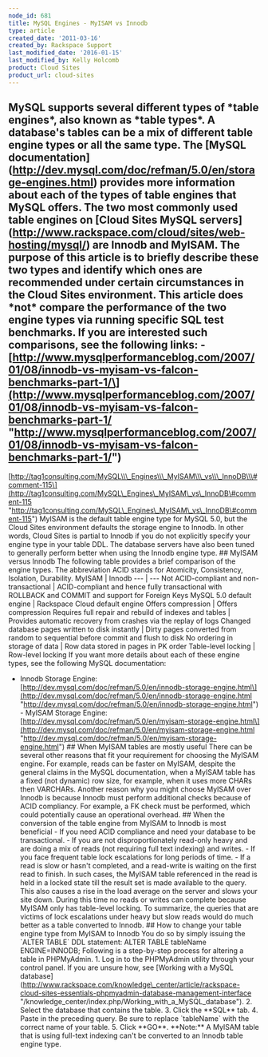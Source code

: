 ```yaml
---
node_id: 681
title: MySQL Engines - MyISAM vs Innodb
type: article
created_date: '2011-03-16'
created_by: Rackspace Support
last_modified_date: '2016-01-15'
last_modified_by: Kelly Holcomb
product: Cloud Sites
product_url: cloud-sites
---
```


MySQL supports several different types of \*table engines\*, also known
as \*table types\*. A database's tables can be a mix of different table
engine types or all the same type. The \[MySQL
documentation\](http://dev.mysql.com/doc/refman/5.0/en/storage-engines.html)
provides more information about each of the types of table engines that
MySQL offers. The two most commonly used table engines on \[Cloud Sites
MySQL servers\](http://www.rackspace.com/cloud/sites/web-hosting/mysql/)
are Innodb and MyISAM. The purpose of this article is to briefly
describe these two types and identify which ones are recommended under
certain circumstances in the Cloud Sites environment. This article does
\*not\* compare the performance of the two engine types via running
specific SQL test benchmarks. If you are interested such comparisons,
see the following links: -
\[http://www.mysqlperformanceblog.com/2007/01/08/innodb-vs-myisam-vs-falcon-benchmarks-part-1/\](http://www.mysqlperformanceblog.com/2007/01/08/innodb-vs-myisam-vs-falcon-benchmarks-part-1/
"http://www.mysqlperformanceblog.com/2007/01/08/innodb-vs-myisam-vs-falcon-benchmarks-part-1/")
-
\[http://tag1consulting.com/MySQL\\\_Engines\\\_MyISAM\\\_vs\\\_InnoDB\\\#comment-115\](http://tag1consulting.com/MySQL\_Engines\_MyISAM\_vs\_InnoDB\#comment-115
"http://tag1consulting.com/MySQL\_Engines\_MyISAM\_vs\_InnoDB\#comment-115")
MyISAM is the default table engine type for MySQL 5.0, but the Cloud
Sites environment defaults the storage engine to Innodb. In other words,
Cloud Sites is partial to Innodb if you do not explicitly specify your
engine type in your table DDL. The database servers have also been tuned
to generally perform better when using the Innodb engine type. \#\#
MyISAM versus Innodb The following table provides a brief comparison of
the engine types. The abbreviation ACID stands for Atomicity,
Consistency, Isolation, Durability. MyISAM | Innodb --- | --- Not
ACID-compliant and non-transactional | ACID-compliant and hence fully
transactional with ROLLBACK and COMMIT and support for Foreign Keys
MySQL 5.0 default engine | Rackspace Cloud default engine Offers
compression | Offers compression Requires full repair and rebuild of
indexes and tables | Provides automatic recovery from crashes via the
replay of logs Changed database pages written to disk instantly | Dirty
pages converted from random to sequential before commit and flush to
disk No ordering in storage of data | Row data stored in pages in PK
order Table-level locking | Row-level locking If you want more details
about each of these engine types, see the following MySQL documentation:
- Innodb Storage Engine:
\[http://dev.mysql.com/doc/refman/5.0/en/innodb-storage-engine.html\](http://dev.mysql.com/doc/refman/5.0/en/innodb-storage-engine.html
"http://dev.mysql.com/doc/refman/5.0/en/innodb-storage-engine.html") -
MyISAM Storage Engine:
\[http://dev.mysql.com/doc/refman/5.0/en/myisam-storage-engine.html\](http://dev.mysql.com/doc/refman/5.0/en/myisam-storage-engine.html
"http://dev.mysql.com/doc/refman/5.0/en/myisam-storage-engine.html")
\#\# When MyISAM tables are mostly useful There can be several other
reasons that fit your requirement for choosing the MyISAM engine. For
example, reads can be faster on MyISAM, despite the general claims in
the MySQL documentation, when a MyISAM table has a fixed (not dynamic)
row size, for example, when it uses more CHARs then VARCHARs. Another
reason why you might choose MyISAM over Innodb is because Innodb must
perform additional checks because of ACID compliancy. For example, a FK
check must be performed, which could potentially cause an operational
overhead. \#\# When the conversion of the table engine from MyISAM to
Innodb is most beneficial - If you need ACID compliance and need your
database to be transactional. - If you are not disproportionately
read-only heavy and are doing a mix of reads (not requiring full text
indexing) and writes. - If you face frequent table lock escalations for
long periods of time. - If a read is slow or hasn't completed, and a
read-write is waiting on the first read to finish. In such cases, the
MyISAM table referenced in the read is held in a locked state till the
result set is made available to the query. This also causes a rise in
the load average on the server and slows your site down. During this
time no reads or writes can complete because MyISAM only has table-level
locking. To summarize, the queries that are victims of lock escalations
under heavy but slow reads would do much better as a table converted to
Innodb. \#\# How to change your table engine type from MyISAM to Innodb
You do so by simply issuing the \`ALTER TABLE\` DDL statement: ALTER
TABLE tableName ENGINE=INNODB; Following is a step-by-step process for
altering a table in PHPMyAdmin. 1. Log in to the PHPMyAdmin utility
through your control panel. If you are unsure how, see \[Working with a
MySQL
database\](http://www.rackspace.com/knowledge\_center/article/rackspace-cloud-sites-essentials-phpmyadmin-database-management-interface
"/knowledge\_center/index.php/Working\_with\_a\_MySQL\_database"). 2.
Select the database that contains the table. 3. Click the \*\*SQL\*\*
tab. 4. Paste in the preceding query. Be sure to replace \`tableName\`
with the correct name of your table. 5. Click \*\*GO\*\*. \*\*Note:\*\*
A MyISAM table that is using full-text indexing can't be converted to an
Innodb table engine type.

